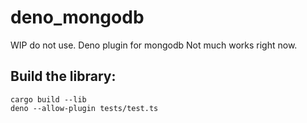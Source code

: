 # deno_mongodb
WIP do not use. Deno plugin for mongodb
Not much works right now.

## Build the library:

```
cargo build --lib
deno --allow-plugin tests/test.ts
```

